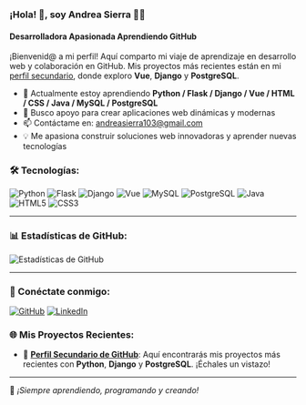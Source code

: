 ### ¡Hola! 👋, soy Andrea Sierra 👩‍💻

#### Desarrolladora Apasionada Aprendiendo GitHub

¡Bienvenid@ a mi perfil! Aquí comparto mi viaje de aprendizaje en desarrollo web y colaboración en GitHub. Mis proyectos más recientes están en mi [perfil secundario](https://github.com/Andreas103-SI), donde exploro **Vue**, **Django** y **PostgreSQL**.

- 🌱 Actualmente estoy aprendiendo **Python / Flask / Django / Vue / HTML / CSS / Java / MySQL / PostgreSQL**
- 🤝 Busco apoyo para crear aplicaciones web dinámicas y modernas
- 📫 Contáctame en: andreasierra103@gmail.com
- 💡 Me apasiona construir soluciones web innovadoras y aprender nuevas tecnologías

### 🛠 Tecnologías:
![Python](https://img.shields.io/badge/Python-3776AB?style=for-the-badge&logo=python&logoColor=white)
![Flask](https://img.shields.io/badge/Flask-000000?style=for-the-badge&logo=flask&logoColor=white)
![Django](https://img.shields.io/badge/Django-092E20?style=for-the-badge&logo=django&logoColor=white)
![Vue](https://img.shields.io/badge/Vue.js-4FC08D?style=for-the-badge&logo=vue.js&logoColor=white)
![MySQL](https://img.shields.io/badge/MySQL-4479A1?style=for-the-badge&logo=mysql&logoColor=white)
![PostgreSQL](https://img.shields.io/badge/PostgreSQL-336791?style=for-the-badge&logo=postgresql&logoColor=white)
![Java](https://img.shields.io/badge/Java-ED8B00?style=for-the-badge&logo=java&logoColor=white)
![HTML5](https://img.shields.io/badge/HTML5-E34F26?style=for-the-badge&logo=html5&logoColor=white)
![CSS3](https://img.shields.io/badge/CSS3-1572B6?style=for-the-badge&logo=css3&logoColor=white)

---

### 📊 Estadísticas de GitHub:
![Estadísticas de GitHub](https://github-readme-stats.vercel.app/api?username=ANDREASIERRA55&show_icons=true&count_private=true&theme=radical)

---

### 🔗 Conéctate conmigo:
[![GitHub](https://img.shields.io/badge/GitHub-ANDREASIERRA55-181717?style=for-the-badge&logo=github)](https://github.com/ANDREASIERRA55)
[![LinkedIn](https://img.shields.io/badge/LinkedIn-Andrea%20Sierra-blue?style=for-the-badge&logo=linkedin)](https://www.linkedin.com/in/andreasierra103/)

### 🌐 Mis Proyectos Recientes:
- 📌 **[Perfil Secundario de GitHub](https://github.com/Andreas103-SI)**: Aquí encontrarás mis proyectos más recientes con  **Python**, **Django** y **PostgreSQL**. ¡Échales un vistazo!

---

🚀 *¡Siempre aprendiendo, programando y creando!*
